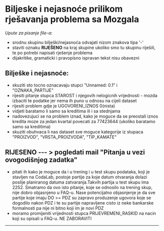 # Biljeske i nejasnoće prilikom rješavanja problema sa Mozgala

*Upute za pisanje file-a*:
- srodnu skupinu bilješki/nejasnoća odvajati nizom znakova tipa '-'
- staviti oznaku **RIJEŠENO** na kraj skupine ukoliko smo tu skupinu riješili, te po potrebi napisati rješenje problema
- dijakritike, gramaticki i pravopisno ispravan tekst nisu obavezni

## Bilješke i nejasnoće:

- skuziti sto tocno oznacavaju stupci "Unnamed: 0.1" i "OZNAKA_PARTIJE"
- rijesiti pitanje stupca STAROST i njegovih nelogicnih vrijednosti - mozda izbaciti te podatke jer nema ih puno u odnosu na cijeli dataset
- rijesiti problem gdje je UGOVORENI_IZNOS 0(nista)
- vidjeti baratamo li samo sa kreditima ili i sa stednjama
- nadovezujuci se na problem iznad, kako je moguce da se preostali iznos kredita moze za jedan kvartal povecati za 77423644 (ukoliko baratamo samo sa kreditima)
- skuziti obuhvaca li nas dataset sve moguce kategorije iz stupaca "PROIZVOD", "VRSTA_PROIZVODA", "TIP_KAMATE"

**RIJESENO** --- > pogledati mail "Pitanja u vezi ovogodišnjeg zadatka"
--------------------------------------------------------------------------------------------------------------------

- pitati ih kako je moguce da i u trening i u test skupu podataka, koji je stavljen na CodaLab, postoje partije za koje datum otvaranja 
dolazi poslije planiranog datuma zatvaranja.Takvih partija u test skupu ima 2252. Smatramo da ovo isto pitanje, koje se odnosilo na trening skup, 
nije dobro objasnjeno u FAQ-u. Nase potencijalno objasnjenje je da sve partije koje imaju DO >= PDZ su zapravo produzenje ugovora koje se dogodilo nakon
PDZ i te su partije napravljene cisto iz neke bankarske formalnosti pa nije ni bitno koji im je novi PDZ
- moramo promijeniti vrijednosti stupca PRIJEVREMENI_RASKID na nacin koji su opisali u FAQ-u. NE ZABORAVITI
--------------------------------------------------------------------------------------------------------------------
